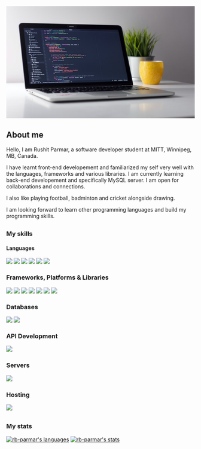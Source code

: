 <div align="center">
<img src="/image/laptop.jpg" style=" width:600px ; height:300px">
</div>


## About me

Hello, I am Rushit Parmar, a software developer student at MITT, Winnipeg, MB, Canada.

I have learnt front-end developement and familiarized my self very well with the languages, frameworks and various libraries.
I am currently learning back-end developement and specifically MySQL server.
I am open for collaborations and connections.

I also like playing football, badminton and cricket alongside drawing.

I am looking forward to learn other programming languages and build my programming skills. 

##

### My skills

#### Languages
![](https://img.shields.io/badge/web-html5-informational?style=for-the-badge&logo=html5&logoColor=white&color=00aaff)
![](https://img.shields.io/badge/web-css-informational?style=for-the-badge&logo=css3&logoColor=white&color=00aaff)
![](https://img.shields.io/badge/code-javascript-informational?style=for-the-badge&logo=javascript&logoColor=white&color=00aaff)
![](https://img.shields.io/badge/code-csharp-informational?style=for-the-badge&logo=csharp&logoColor=white&color=00aaff)
![](https://img.shields.io/badge/code-markdown-informational?style=for-the-badge&logo=markdown&logoColor=white&color=00aaff)
![](https://img.shields.io/badge/code-gitbash-informational?style=for-the-badge&logo=gitbash&logoColor=white&color=00aaff)

### Frameworks, Platforms & Libraries
![](https://img.shields.io/badge/code-react-informational?style=for-the-badge&logo=react&logoColor=white&color=00aaff)
![](https://img.shields.io/badge/code-react_router-informational?style=for-the-badge&logo=reactrouter&logoColor=white&color=00aaff)
![](https://img.shields.io/badge/FW-ASp.NET_Core-informational?style=for-the-badge&logo=ASP.NET_Core&logoColor=white&color=00aaff)
![](https://img.shields.io/badge/FW-node.js-informational?style=for-the-badge&logo=node.js&logoColor=white&color=00aaff)
![](https://img.shields.io/badge/FW-ASP.NET-informational?style=for-the-badge&logo=ASP.NET&logoColor=white&color=00aaff)
![](https://img.shields.io/badge/PKG-npm-informational?style=for-the-badge&logo=npm&logoColor=white&color=00aaff)
![](https://img.shields.io/badge/PKG-XAMPP-informational?style=for-the-badge&logo=xampp&logoColor=white&color=00aaff)

### Databases
![](https://img.shields.io/badge/DB-MySQL-informational?style=for-the-badge&logo=mysql&logoColor=white&color=00aaff)
![](https://img.shields.io/badge/DB-Microsoft_SQL_Server-informational?style=for-the-badge&logo=microsoftsqlserver&logoColor=white&color=00aaff)

### API Development
![](https://img.shields.io/badge/API-Postman-informational?style=for-the-badge&logo=postman&logoColor=white&color=00aaff)

### Servers
![](https://img.shields.io/badge/Server-Apache-informational?style=for-the-badge&logo=apache&logoColor=white&color=00aaff)

### Hosting
![](https://img.shields.io/badge/Hosting-Azure-informational?style=for-the-badge&logo=azure&logoColor=white&color=00aaff)

##

### My stats
[![rb-parmar's languages](https://github-readme-stats.vercel.app/api/top-langs/?username=rb-parmar&layout=pie)](https://github.com/anuraghazra/github-readme-stats)
[![rb-parmar's stats](https://awesome-github-stats.azurewebsites.net/user-stats/rb-parmar?cardType=level-alternate&theme=dark&preferLogin=false)](https://git.io/awesome-stats-card)
